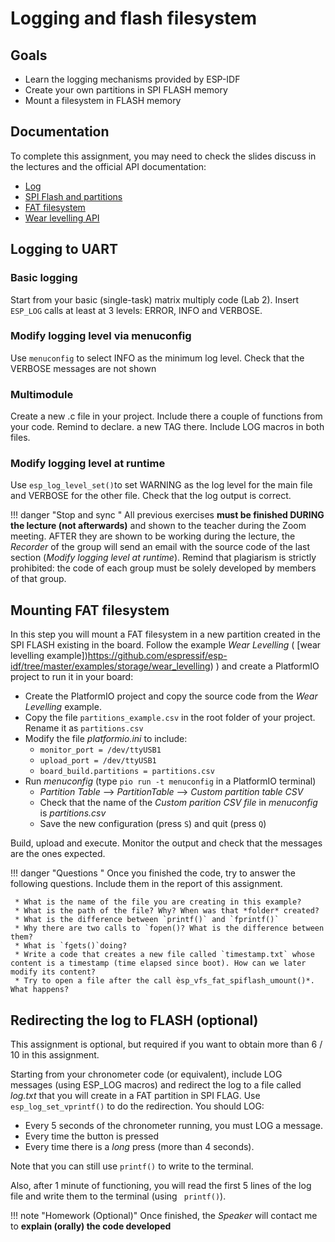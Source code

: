 # Logging and flash filesystem

## Goals

* Learn the logging mechanisms provided by ESP-IDF
* Create your own partitions in SPI FLASH memory
* Mount a filesystem in FLASH memory

## Documentation

To complete this assignment, you may need to check the slides discuss in the lectures and the official API documentation:

* [Log](https://docs.espressif.com/projects/esp-idf/en/latest/esp32/api-reference/system/log.html)
* [SPI Flash and partitions](https://docs.espressif.com/projects/esp-idf/en/latest/esp32/api-reference/storage/spi_flash.html)
* [FAT filesystem](https://docs.espressif.com/projects/esp-idf/en/latest/esp32/api-reference/storage/fatfs.html)
* [Wear levelling API](https://docs.espressif.com/projects/esp-idf/en/latest/esp32/api-reference/storage/wear-levelling.html)

## Logging to UART

### Basic logging

Start from your basic (single-task) matrix multiply code (Lab 2). Insert `ESP_LOG` calls at least at 3 levels: ERROR, INFO and VERBOSE. 

### Modify logging level via menuconfig

Use `menuconfig` to select INFO as the minimum log level. Check that the VERBOSE messages are not shown


### Multimodule
Create a new .c file in your project. Include there a couple of functions from your code. Remind to declare. a new TAG there. Include LOG macros in both files. 
 
### Modify logging level at runtime
Use `esp_log_level_set()`to set WARNING as the log level for the main file and VERBOSE for the other file. Check that the log output is correct.


!!! danger "Stop and sync "
     All previous exercises **must be finished DURING the lecture (not afterwards)** and shown to the teacher during the Zoom meeting. AFTER they are shown to be working during the lecture, the *Recorder* of the group will send an email with the source code of the last section (*Modify logging level at runtime*). 
     Remind that plagiarism is strictly prohibited: the code of each group must be solely developed by members of that group.

## Mounting FAT filesystem

In this step you will mount a FAT filesystem in a new partition created in the SPI FLASH existing in the board. 
Follow the example *Wear Levelling* ( [wear levelling example])https://github.com/espressif/esp-idf/tree/master/examples/storage/wear_levelling) ) and create a PlatformIO project to run it in your board:

* Create the PlatformIO project and copy the source code from the *Wear Levelling* example.
* Copy the file `partitions_example.csv` in the root folder of your project. Rename it as `partitions.csv`
* Modify the file *platformio.ini* to include:
	* `monitor_port = /dev/ttyUSB1`
	* `upload_port = /dev/ttyUSB1`
	* `board_build.partitions = partitions.csv`
* Run *menuconfig* (type `pio run -t menuconfig` in a PlatformIO terminal)
	* *Partition Table* --> *PartitionTable* --> *Custom partition table CSV*
	* Check that the name of the *Custom parition CSV file* in *menuconfig* is *partitions.csv*
	* Save the new configuration (press `S`) and quit (press `Q`)

Build, upload and execute. Monitor the output and check that the messages are the ones expected.

!!! danger "Questions "
     Once you finished the code, try to answer the following questions. Include them in the report of this assignment.
     
     * What is the name of the file you are creating in this example?
     * What is the path of the file? Why? When was that *folder* created?
     * What is the difference between `printf()` and `fprintf()`
     * Why there are two calls to `fopen()? What is the difference between them?   
     * What is `fgets()`doing? 
     * Write a code that creates a new file called `timestamp.txt` whose content is a timestamp (time elapsed since boot). How can we later modify its content?
     * Try to open a file after the call èsp_vfs_fat_spiflash_umount()*. What happens?


## Redirecting the log to FLASH (optional)

This assignment is optional, but required if you want to obtain more than 6 / 10 in this assignment. 

Starting from your chronometer code (or equivalent), include LOG messages (using ESP_LOG macros) and redirect the log to a file called *log.txt* that you will create in a FAT partition in SPI FLAG. Use `esp_log_set_vprintf()` to do the redirection. You should LOG:

* Every 5 seconds of the chronometer running, you must LOG a message.
* Every time the button is pressed
* Every time there is a *long* press (more than 4 seconds).

Note that you can still use `printf()` to write to the terminal.

Also, after 1 minute of functioning, you will read the first 5 lines of the log file and write them to the terminal (using ` printf()`).

!!! note "Homework (Optional)"
	Once finished, the *Speaker* will contact me to **explain (orally) the code developed**
	






